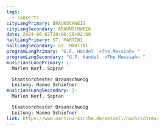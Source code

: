 ```yaml
---
tags:
  - concerts
cityLangPrimary: BRAUNSCHWEIG
cityLangSecondary: BRAUNSCHWEIG
date: 2024-06-02T20:00:26+02:00
hallLangPrimary: ST. MARTINI
hallLangSecondary: ST. MARTINI
programLangPrimary: "G.F. Händel  »The Messiah« "
programLangSecondary: "G.F. Händel  »The Messiah« "
musiciansLangPrimary: |-
  Marlen Korf, Sopran

  Staatsorchester Braunschweig
  Leitung: Hanno Schiefner
musiciansLangSecondary: |-
  Marlen Korf, Sopran

  Staatsorchester Braunschweig
  Leitung: Hanno Schiefner
link: https://www.martini-kirche.de/aktuell/nachrichten/
---
```


